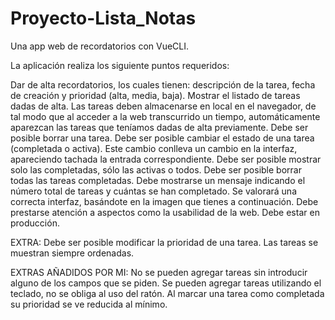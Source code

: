 # Proyecto-Lista_Notas

Una app web de recordatorios con VueCLI.

La aplicación realiza los siguiente puntos requeridos:

Dar de alta recordatorios, los cuales tienen: descripción de la tarea, fecha de creación y prioridad (alta, media, baja).
Mostrar el listado de tareas dadas de alta.
Las tareas deben almacenarse en local en el navegador, de tal modo que al acceder a la web transcurrido un tiempo, automáticamente aparezcan las tareas que teníamos dadas de alta previamente.
Debe ser posible borrar una tarea.
Debe ser posible cambiar el estado de una tarea (completada o activa). Este cambio conlleva un cambio en la interfaz, apareciendo tachada la entrada correspondiente.
Debe ser posible mostrar solo las completadas, sólo las activas o todos.
Debe ser posible borrar todas las tareas completadas.
Debe mostrarse un mensaje indicando el número total de tareas y cuántas se han completado.
Se valorará una correcta interfaz, basándote en la imagen que tienes a continuación. Debe prestarse atención a aspectos como la usabilidad de la web.
Debe estar en producción.

EXTRA:
Debe ser posible modificar la prioridad de una tarea. Las tareas se muestran siempre ordenadas. 

EXTRAS AÑADIDOS POR MI:
No se pueden agregar tareas sin introducir alguno de los campos que se piden. Se pueden agregar tareas utilizando el teclado, no se obliga al uso del ratón. Al marcar una tarea como completada su prioridad se ve reducida al mínimo.
